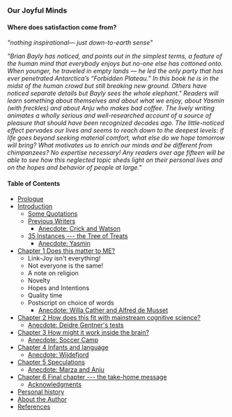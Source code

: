 ### Our Joyful Minds 
#### Where does satisfaction come from? 
*"nothing inspirational&mdash; just down-to-earth sense"*

*"Brian Bayly has noticed, and points out in the simplest terms, a feature of the human mind that everybody enjoys but no-one else has cottoned onto. When younger, he traveled in empty lands &mdash; he led the only party that has ever penetrated Antarctica’s “Forbidden Plateau.” In this book he is in the midst of the human crowd but still breaking new ground. Others have noticed separate details but Bayly sees the whole elephant."*
*Readers will learn something about themselves and about what we enjoy, about Yasmin (with freckles) and about Anju who makes bad coffee. The lively writing animates a wholly serious and well-researched account of a source of pleasure that should have been recognized decades ago. The little-noticed effect pervades our lives and seems to reach down to the deepest levels: if life goes beyond seeking material comfort, what else do we hope tomorrow will bring? What motivates us to enrich our minds and be different from chimpanzees?*
*No expertise necessary! Any readers over age fifteen will be able to see how this neglected topic sheds light on their personal lives and on the hopes and behavior of people at large."*
#### Table of Contents
- [Prologue](Prologue.md)
- [Introduction](Introduction.md)
    - [Some Quotations](Some_Quotations.md)
    - [Previous Writers](Previous_Writers.md)
        - [Anecdote: Crick and Watson](Anecdote_Crick_and_Watson.md)
    - [35 Instances --- the Tree of Treats](35_Instances_---_the_Tree_of_Treats.md)
        - [Anecdote: Yasmin](Anecdote_Yasmin.md)
- [Chapter 1 Does this matter to ME?](Chapter_1_Does_this_matter_to_ME.md)
    - Link-Joy isn't everything!
    - Not everyone is the same!
    - A note on religion
    - Novelty
    - Hopes and Intentions
    - Quality time
    - Postscript on choice of words
        - [Anecdote: Willa Cather and Alfred de Musset](Anecdote_Willa_Cather_and_Alfred_de_Musset.md)
- [Chapter 2 How does this fit with mainstream cognitive science?](Chapter_2_How_does_this_fit_with_mainstream_cognitive_science.md)
    - [Anecdote: Deidre Gentner's tests](Anecdote_Deidre_Gentner's_tests.md)
- [Chapter 3 How might it work inside the brain?](Chapter_3_How_might_it_work_inside_the_brain.md)
    - [Anecdote: Soccer Camp](Anecdote_soccer_camp.md)
- [Chapter 4 Infants and language](Chapter_4_Infants_and_language.md)
    - [Anecdote: Wijdefjord](Anecdote_Wijdefjord.md)
- [Chapter 5 Speculations](Chapter_5_Speculations.md)
    - [Anecdote: Marza and Anju](Anecdote_Marza_and_Anju.md)
- [Chapter 6 Final chapter --- the take-home message](Chapter_6_Final_chapter_---_the_take-home_message.md)
    - [Acknowledgments](Acknowledgments.md)
- [Personal history](Personal_history.md)
- [About the Author](About_the_Author.md)
- [References](References.md)
